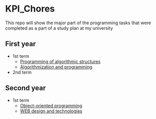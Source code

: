 # KPI_Chores
This repo will show the major part of the programming tasks that were completed as a part of a study plan at my university

## First year
- 1st term
  - [Programming of algorithmic structures](https://github.com/mickzle/KPI_Chores/tree/main/1st%20term/Programming%20of%20algorithmic%20structures)
  - [Algorithmization and programming](https://github.com/mickzle/KPI_Chores/tree/main/1st%20term/Algorithmization%20and%20programming)
- 2nd term

## Second year
- 1st term
  - [Object-oriented programming](https://github.com/mickzle/KPI_Chores/tree/main/3rd%20term/Object-oriented%20programming)
  - [WEB design and technologies](https://github.com/mickzle/KPI_Chores/tree/main/3rd%20term/WEB%20design%20and%20technologies)
